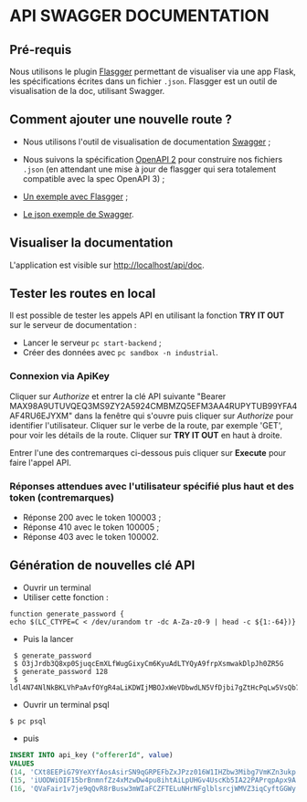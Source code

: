 # API SWAGGER DOCUMENTATION

## Pré-requis

Nous utilisons le plugin [Flasgger](https://github.com/rochacbruno/flasgger) permettant de visualiser via une app Flask, les spécifications écrites dans un fichier `.json`.
Flasgger est un outil de visualisation de la doc, utilisant Swagger.

## Comment ajouter une nouvelle route ?

- Nous utilisons l'outil de visualisation de documentation [Swagger](https://swagger.io/docs/specification/2-0/basic-structure/) ;
- Nous suivons la spécification [OpenAPI 2](https://github.com/OAI/OpenAPI-Specification/) pour construire nos fichiers `.json`
(en attendant une mise à jour de flasgger qui sera totalement compatible avec la spec OpenAPI 3) ;

- [Un exemple avec Flasgger](https://github.com/flasgger/flasgger/blob/master/examples/example_app.py) ;
- [Le json exemple de Swagger](https://petstore.swagger.io/#/).

## Visualiser la documentation

L'application est visible sur [http://localhost/api/doc](http://localhost/api/doc).

## Tester les routes en local

Il est possible de tester les appels API en utilisant la fonction **TRY IT OUT** sur le serveur de documentation :

- Lancer le serveur `pc start-backend` ;
- Créer des données avec `pc sandbox -n industrial`.

### Connexion via ApiKey

Cliquer sur *Authorize* et entrer la clé API suivante "Bearer MAX98A9UTUVQEQ3MS9ZY2A5924CMBMZQ5EFM3AA4RUPYTUB99YFA4AF4RU6EJYXM" dans la fenêtre qui s'ouvre puis cliquer sur *Authorize* pour identifier l'utilisateur.
Cliquer sur le verbe de la route, par exemple 'GET', pour voir les détails de la route.
Cliquer sur **TRY IT OUT**  en haut à droite.

Entrer l'une des contremarques ci-dessous puis cliquer sur **Execute** pour faire l'appel API.

### Réponses attendues avec l'utilisateur spécifié plus haut et des token (contremarques)

- Réponse 200 avec le token 100003 ;
- Réponse 410 avec le token 100005 ;
- Réponse 403 avec le token 100002.

## Génération de nouvelles clé API

- Ouvrir un terminal
- Utiliser cette fonction :

```shell
function generate_password {
echo $(LC_CTYPE=C < /dev/urandom tr -dc A-Za-z0-9 | head -c ${1:-64})}
```

- Puis la lancer

```shell
 $ generate_password
 $ O3jJrdb3Q8xp0SjuqcEmXLfWugGixyCm6KyuAdLTYQyA9frpXsmwakDlpJh0ZR5G
 $ generate_password 128
 $ ldl4N74NlNkBKLVhPaAvfOYgR4aLiKDWIjMBOJxWeVDbwdLN5VfDjbi7gZtHcPqLw5VsQb72rfPEP3THq6rhBFTZGnHIl36U5hhIFSyVGRmTqbI91ytmK61AMUSLZOb9
 ```

- Ouvrir un terminal psql

```shell
$ pc psql
```

- puis

```sql
INSERT INTO api_key ("offererId", value)
VALUES
(14, 'CXt8EEPiG79YeXYfAosAsirSN9qGRPEFbZxJPzz016W1IHZbw3Mibg7VmKZn3ukp'),
(15, 'iUODWiOIF15brBnmnfZz4xMzwDw4pu8ihtAiLpUHGv4UscKb5IA22PAPrqpApx9A'),
(16, 'QVaFair1v7je9qQvR8rBusw3mWIaFCZFTELuNHrNFglblsrcjWMVZ3iqCyftGGWy');
```
